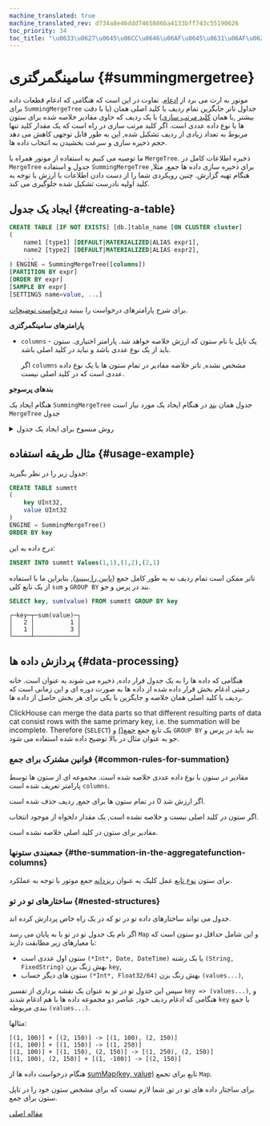 ```yaml
---
machine_translated: true
machine_translated_rev: d734a8e46ddd7465886ba4133bff743c55190626
toc_priority: 34
toc_title: "\u0633\u0627\u0645\u06CC\u0646\u06AF\u0645\u0631\u06AF\u062A\u0631\u06CC"
---
```


# سامینگمرگتری {#summingmergetree}

موتور به ارث می برد از [ادغام](mergetree.md#table_engines-mergetree). تفاوت در این است که هنگامی که ادغام قطعات داده برای `SummingMergeTree` جداول تاتر جایگزین تمام ردیف با کلید اصلی همان (یا با دقت بیشتر ,با همان [کلید مرتب سازی](mergetree.md)) با یک ردیف که حاوی مقادیر خلاصه شده برای ستون ها با نوع داده عددی است. اگر کلید مرتب سازی در راه است که یک مقدار کلید تنها مربوط به تعداد زیادی از ردیف تشکیل شده, این به طور قابل توجهی کاهش می دهد حجم ذخیره سازی و سرعت بخشیدن به انتخاب داده ها.

ما توصیه می کنیم به استفاده از موتور همراه با `MergeTree`. ذخیره اطلاعات کامل در `MergeTree` جدول و استفاده `SummingMergeTree` برای ذخیره سازی داده ها جمع, مثلا, هنگام تهیه گزارش. چنین رویکردی شما را از دست دادن اطلاعات با ارزش با توجه به کلید اولیه نادرست تشکیل شده جلوگیری می کند.

## ایجاد یک جدول {#creating-a-table}

``` sql
CREATE TABLE [IF NOT EXISTS] [db.]table_name [ON CLUSTER cluster]
(
    name1 [type1] [DEFAULT|MATERIALIZED|ALIAS expr1],
    name2 [type2] [DEFAULT|MATERIALIZED|ALIAS expr2],
    ...
) ENGINE = SummingMergeTree([columns])
[PARTITION BY expr]
[ORDER BY expr]
[SAMPLE BY expr]
[SETTINGS name=value, ...]
```

برای شرح پارامترهای درخواست را ببینید [درخواست توضیحات](../../../sql-reference/statements/create.md).

**پارامترهای سامینگمرگتری**

-   `columns` - یک تاپل با نام ستون که ارزش خلاصه خواهد شد. پارامتر اختیاری.
    ستون باید از یک نوع عددی باشد و نباید در کلید اصلی باشد.

    اگر `columns` مشخص نشده, تاتر خلاصه مقادیر در تمام ستون ها با یک نوع داده عددی است که در کلید اصلی نیست.

**بندهای پرسوجو**

هنگام ایجاد یک `SummingMergeTree` جدول همان [بند](mergetree.md) در هنگام ایجاد یک مورد نیاز است `MergeTree` جدول

<details markdown="1">

<summary>روش منسوخ برای ایجاد یک جدول</summary>

!!! attention "توجه"
    هنوز این روش در پروژه های جدید استفاده کنید و, در صورت امکان, تغییر پروژه های قدیمی به روش بالا توضیح.

``` sql
CREATE TABLE [IF NOT EXISTS] [db.]table_name [ON CLUSTER cluster]
(
    name1 [type1] [DEFAULT|MATERIALIZED|ALIAS expr1],
    name2 [type2] [DEFAULT|MATERIALIZED|ALIAS expr2],
    ...
) ENGINE [=] SummingMergeTree(date-column [, sampling_expression], (primary, key), index_granularity, [columns])
```

همه پارامترها به استثنای `columns` همان معنی را در `MergeTree`.

-   `columns` — tuple with names of columns values of which will be summarized. Optional parameter. For a description, see the text above.

</details>

## مثال طریقه استفاده {#usage-example}

جدول زیر را در نظر بگیرید:

``` sql
CREATE TABLE summtt
(
    key UInt32,
    value UInt32
)
ENGINE = SummingMergeTree()
ORDER BY key
```

درج داده به این:

``` sql
INSERT INTO summtt Values(1,1),(1,2),(2,1)
```

تاتر ممکن است تمام ردیف نه به طور کامل جمع ([پایین را ببینید](#data-processing)), بنابراین ما با استفاده از یک تابع کلی `sum` و `GROUP BY` بند در پرس و جو.

``` sql
SELECT key, sum(value) FROM summtt GROUP BY key
```

``` text
┌─key─┬─sum(value)─┐
│   2 │          1 │
│   1 │          3 │
└─────┴────────────┘
```

## پردازش داده ها {#data-processing}

هنگامی که داده ها را به یک جدول قرار داده, ذخیره می شوند به عنوان است. خانه رعیتی ادغام بخش قرار داده شده از داده ها به صورت دوره ای و این زمانی است که ردیف با کلید اصلی همان خلاصه و جایگزین با یکی برای هر بخش حاصل از داده ها.

ClickHouse can merge the data parts so that different resulting parts of data cat consist rows with the same primary key, i.e. the summation will be incomplete. Therefore (`SELECT`) یک تابع جمع [جمع()](../../../sql-reference/aggregate-functions/reference.md#agg_function-sum) و `GROUP BY` بند باید در پرس و جو به عنوان مثال در بالا توضیح داده شده استفاده می شود.

### قوانین مشترک برای جمع {#common-rules-for-summation}

مقادیر در ستون با نوع داده عددی خلاصه شده است. مجموعه ای از ستون ها توسط پارامتر تعریف شده است `columns`.

اگر ارزش شد 0 در تمام ستون ها برای جمع, ردیف حذف شده است.

اگر ستون در کلید اصلی نیست و خلاصه نشده است, یک مقدار دلخواه از موجود انتخاب.

مقادیر برای ستون در کلید اصلی خلاصه نشده است.

### جمعبندی ستونها {#the-summation-in-the-aggregatefunction-columns}

برای ستون [نوع تابع](../../../sql-reference/data-types/aggregatefunction.md) عمل کلیک به عنوان [ریزدانه](aggregatingmergetree.md) جمع موتور با توجه به عملکرد.

### ساختارهای تو در تو {#nested-structures}

جدول می تواند ساختارهای داده تو در تو که در یک راه خاص پردازش کرده اند.

اگر نام یک جدول تو در تو با به پایان می رسد `Map` و این شامل حداقل دو ستون است که با معیارهای زیر مطابقت دارند:

-   ستون اول عددی است `(*Int*, Date, DateTime)` یا یک رشته `(String, FixedString)` بهش زنگ بزن `key`,
-   ستون های دیگر حساب `(*Int*, Float32/64)` بهش زنگ بزن `(values...)`,

سپس این جدول تو در تو به عنوان یک نقشه برداری از تفسیر `key => (values...)`, و هنگامی که ادغام ردیف خود, عناصر دو مجموعه داده ها با هم ادغام شدند `key` با جمع بندی مربوطه `(values...)`.

مثالها:

``` text
[(1, 100)] + [(2, 150)] -> [(1, 100), (2, 150)]
[(1, 100)] + [(1, 150)] -> [(1, 250)]
[(1, 100)] + [(1, 150), (2, 150)] -> [(1, 250), (2, 150)]
[(1, 100), (2, 150)] + [(1, -100)] -> [(2, 150)]
```

هنگام درخواست داده ها از [sumMap(key, value)](../../../sql-reference/aggregate-functions/reference.md) تابع برای تجمع `Map`.

برای ساختار داده های تو در تو, شما لازم نیست که برای مشخص ستون خود را در تاپل ستون برای جمع.

[مقاله اصلی](https://clickhouse.tech/docs/en/operations/table_engines/summingmergetree/) <!--hide-->
